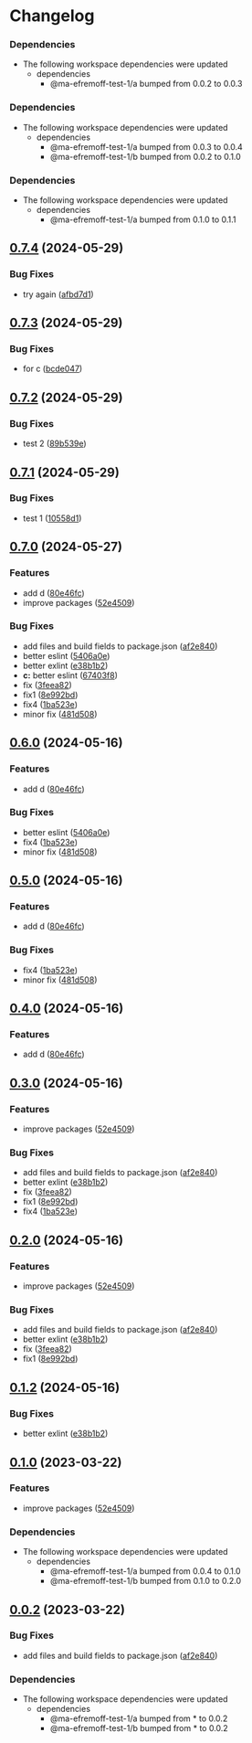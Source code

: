 # Changelog

### Dependencies

* The following workspace dependencies were updated
  * dependencies
    * @ma-efremoff-test-1/a bumped from 0.0.2 to 0.0.3

### Dependencies

* The following workspace dependencies were updated
  * dependencies
    * @ma-efremoff-test-1/a bumped from 0.0.3 to 0.0.4
    * @ma-efremoff-test-1/b bumped from 0.0.2 to 0.1.0

### Dependencies

* The following workspace dependencies were updated
  * dependencies
    * @ma-efremoff-test-1/a bumped from 0.1.0 to 0.1.1

## [0.7.4](https://github.com/ma-efremoff/my-test-repo/compare/c-v0.7.3...c-v0.7.4) (2024-05-29)


### Bug Fixes

* try again ([afbd7d1](https://github.com/ma-efremoff/my-test-repo/commit/afbd7d15438a94a115d7709dc788c6d8cca98d88))

## [0.7.3](https://github.com/ma-efremoff/my-test-repo/compare/c-v0.7.2...c-v0.7.3) (2024-05-29)


### Bug Fixes

* for c ([bcde047](https://github.com/ma-efremoff/my-test-repo/commit/bcde0473965647a323d6c5f86fbdcde07187ba52))

## [0.7.2](https://github.com/ma-efremoff/my-test-repo/compare/c-v0.7.1...c-v0.7.2) (2024-05-29)


### Bug Fixes

* test 2 ([89b539e](https://github.com/ma-efremoff/my-test-repo/commit/89b539e9c3b768689a7f177674e959b369fcebab))

## [0.7.1](https://github.com/ma-efremoff/my-test-repo/compare/c-v0.7.0...c-v0.7.1) (2024-05-29)


### Bug Fixes

* test 1 ([10558d1](https://github.com/ma-efremoff/my-test-repo/commit/10558d1e13e16dbc54fbd32395582f19ae1c0b99))

## [0.7.0](https://github.com/ma-efremoff/my-test-repo/compare/c-v0.6.0...c-v0.7.0) (2024-05-27)


### Features

* add d ([80e46fc](https://github.com/ma-efremoff/my-test-repo/commit/80e46fc7ce5e5a8522bb901eaaf0eda477724a5b))
* improve packages ([52e4509](https://github.com/ma-efremoff/my-test-repo/commit/52e450983ce0bb37314ec07ca6838c88a83bda6d))


### Bug Fixes

* add files and build fields to package.json ([af2e840](https://github.com/ma-efremoff/my-test-repo/commit/af2e8405ab8637990d8a744a2a724ad8e4ba4516))
* better eslint ([5406a0e](https://github.com/ma-efremoff/my-test-repo/commit/5406a0e7556510f315de5666ca1076515fee7381))
* better exlint ([e38b1b2](https://github.com/ma-efremoff/my-test-repo/commit/e38b1b226a321c9fa6421a6cad574a5decb9c503))
* **c:** better eslint ([67403f8](https://github.com/ma-efremoff/my-test-repo/commit/67403f807a1ebf311de7cb00a6779025b17765cf))
* fix ([3feea82](https://github.com/ma-efremoff/my-test-repo/commit/3feea82aab32f71f2b42f5004164faea757275f1))
* fix1 ([8e992bd](https://github.com/ma-efremoff/my-test-repo/commit/8e992bdd079ac3f3c933b66f141417a642685553))
* fix4 ([1ba523e](https://github.com/ma-efremoff/my-test-repo/commit/1ba523e0c5e143a40bc22d368b78bbd863aada36))
* minor fix ([481d508](https://github.com/ma-efremoff/my-test-repo/commit/481d508e3ed7cc9da866bccf0fd8d7f2c1cfd530))

## [0.6.0](https://github.com/ma-efremoff/my-test-repo/compare/v0.5.0...v0.6.0) (2024-05-16)


### Features

* add d ([80e46fc](https://github.com/ma-efremoff/my-test-repo/commit/80e46fc7ce5e5a8522bb901eaaf0eda477724a5b))


### Bug Fixes

* better eslint ([5406a0e](https://github.com/ma-efremoff/my-test-repo/commit/5406a0e7556510f315de5666ca1076515fee7381))
* fix4 ([1ba523e](https://github.com/ma-efremoff/my-test-repo/commit/1ba523e0c5e143a40bc22d368b78bbd863aada36))
* minor fix ([481d508](https://github.com/ma-efremoff/my-test-repo/commit/481d508e3ed7cc9da866bccf0fd8d7f2c1cfd530))

## [0.5.0](https://github.com/ma-efremoff/my-test-repo/compare/v0.4.0...v0.5.0) (2024-05-16)


### Features

* add d ([80e46fc](https://github.com/ma-efremoff/my-test-repo/commit/80e46fc7ce5e5a8522bb901eaaf0eda477724a5b))


### Bug Fixes

* fix4 ([1ba523e](https://github.com/ma-efremoff/my-test-repo/commit/1ba523e0c5e143a40bc22d368b78bbd863aada36))
* minor fix ([481d508](https://github.com/ma-efremoff/my-test-repo/commit/481d508e3ed7cc9da866bccf0fd8d7f2c1cfd530))

## [0.4.0](https://github.com/ma-efremoff/my-test-repo/compare/v0.3.0...v0.4.0) (2024-05-16)


### Features

* add d ([80e46fc](https://github.com/ma-efremoff/my-test-repo/commit/80e46fc7ce5e5a8522bb901eaaf0eda477724a5b))

## [0.3.0](https://github.com/ma-efremoff/my-test-repo/compare/v0.2.0...v0.3.0) (2024-05-16)


### Features

* improve packages ([52e4509](https://github.com/ma-efremoff/my-test-repo/commit/52e450983ce0bb37314ec07ca6838c88a83bda6d))


### Bug Fixes

* add files and build fields to package.json ([af2e840](https://github.com/ma-efremoff/my-test-repo/commit/af2e8405ab8637990d8a744a2a724ad8e4ba4516))
* better exlint ([e38b1b2](https://github.com/ma-efremoff/my-test-repo/commit/e38b1b226a321c9fa6421a6cad574a5decb9c503))
* fix ([3feea82](https://github.com/ma-efremoff/my-test-repo/commit/3feea82aab32f71f2b42f5004164faea757275f1))
* fix1 ([8e992bd](https://github.com/ma-efremoff/my-test-repo/commit/8e992bdd079ac3f3c933b66f141417a642685553))
* fix4 ([1ba523e](https://github.com/ma-efremoff/my-test-repo/commit/1ba523e0c5e143a40bc22d368b78bbd863aada36))

## [0.2.0](https://github.com/ma-efremoff/my-test-repo/compare/c-v0.1.2...c-v0.2.0) (2024-05-16)


### Features

* improve packages ([52e4509](https://github.com/ma-efremoff/my-test-repo/commit/52e450983ce0bb37314ec07ca6838c88a83bda6d))


### Bug Fixes

* add files and build fields to package.json ([af2e840](https://github.com/ma-efremoff/my-test-repo/commit/af2e8405ab8637990d8a744a2a724ad8e4ba4516))
* better exlint ([e38b1b2](https://github.com/ma-efremoff/my-test-repo/commit/e38b1b226a321c9fa6421a6cad574a5decb9c503))
* fix ([3feea82](https://github.com/ma-efremoff/my-test-repo/commit/3feea82aab32f71f2b42f5004164faea757275f1))
* fix1 ([8e992bd](https://github.com/ma-efremoff/my-test-repo/commit/8e992bdd079ac3f3c933b66f141417a642685553))

## [0.1.2](https://github.com/ma-efremoff/my-test-repo/compare/c-v0.1.1...c-v0.1.2) (2024-05-16)


### Bug Fixes

* better exlint ([e38b1b2](https://github.com/ma-efremoff/my-test-repo/commit/e38b1b226a321c9fa6421a6cad574a5decb9c503))

## [0.1.0](https://github.com/ma-efremoff/my-test-repo/compare/c-v0.0.4...c-v0.1.0) (2023-03-22)


### Features

* improve packages ([52e4509](https://github.com/ma-efremoff/my-test-repo/commit/52e450983ce0bb37314ec07ca6838c88a83bda6d))


### Dependencies

* The following workspace dependencies were updated
  * dependencies
    * @ma-efremoff-test-1/a bumped from 0.0.4 to 0.1.0
    * @ma-efremoff-test-1/b bumped from 0.1.0 to 0.2.0

## [0.0.2](https://github.com/ma-efremoff/my-test-repo/compare/c-v0.0.1...c-v0.0.2) (2023-03-22)


### Bug Fixes

* add files and build fields to package.json ([af2e840](https://github.com/ma-efremoff/my-test-repo/commit/af2e8405ab8637990d8a744a2a724ad8e4ba4516))


### Dependencies

* The following workspace dependencies were updated
  * dependencies
    * @ma-efremoff-test-1/a bumped from * to 0.0.2
    * @ma-efremoff-test-1/b bumped from * to 0.0.2
